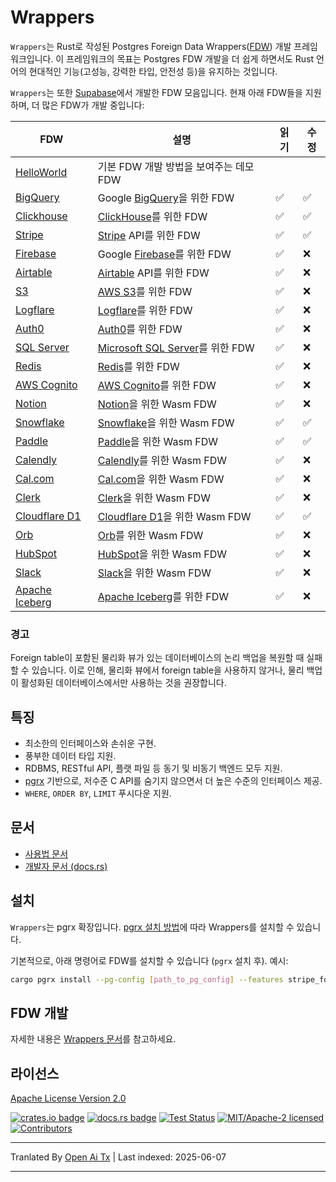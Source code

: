 # Wrappers

`Wrappers`는 Rust로 작성된 Postgres Foreign Data Wrappers([FDW](https://wiki.postgresql.org/wiki/Foreign_data_wrappers)) 개발 프레임워크입니다. 이 프레임워크의 목표는 Postgres FDW 개발을 더 쉽게 하면서도 Rust 언어의 현대적인 기능(고성능, 강력한 타입, 안전성 등)을 유지하는 것입니다.

`Wrappers`는 또한 [Supabase](https://www.supabase.com)에서 개발한 FDW 모음입니다. 현재 아래 FDW들을 지원하며, 더 많은 FDW가 개발 중입니다:

| FDW                                                                                                      | 설명                                                                                 | 읽기 | 수정  |
| -------------------------------------------------------------------------------------------------------- | ------------------------------------------------------------------------------------ | ---- | ----- |
| [HelloWorld](https://raw.githubusercontent.com/supabase/wrappers/main/wrappers/src/fdw/helloworld_fdw)   | 기본 FDW 개발 방법을 보여주는 데모 FDW                                                |      |       |
| [BigQuery](https://raw.githubusercontent.com/supabase/wrappers/main/wrappers/src/fdw/bigquery_fdw)       | Google [BigQuery](https://cloud.google.com/bigquery)을 위한 FDW                       | ✅   | ✅    |
| [Clickhouse](https://raw.githubusercontent.com/supabase/wrappers/main/wrappers/src/fdw/clickhouse_fdw)   | [ClickHouse](https://clickhouse.com/)를 위한 FDW                                     | ✅   | ✅    |
| [Stripe](https://raw.githubusercontent.com/supabase/wrappers/main/wrappers/src/fdw/stripe_fdw)           | [Stripe](https://stripe.com/) API를 위한 FDW                                         | ✅   | ✅    |
| [Firebase](https://raw.githubusercontent.com/supabase/wrappers/main/wrappers/src/fdw/firebase_fdw)       | Google [Firebase](https://firebase.google.com/)를 위한 FDW                           | ✅   | ❌    |
| [Airtable](https://raw.githubusercontent.com/supabase/wrappers/main/wrappers/src/fdw/airtable_fdw)       | [Airtable](https://airtable.com/) API를 위한 FDW                                     | ✅   | ❌    |
| [S3](https://raw.githubusercontent.com/supabase/wrappers/main/wrappers/src/fdw/s3_fdw)                   | [AWS S3](https://aws.amazon.com/s3/)를 위한 FDW                                      | ✅   | ❌    |
| [Logflare](https://raw.githubusercontent.com/supabase/wrappers/main/wrappers/src/fdw/logflare_fdw)       | [Logflare](https://logflare.app/)를 위한 FDW                                         | ✅   | ❌    |
| [Auth0](https://raw.githubusercontent.com/supabase/wrappers/main/wrappers/src/fdw/auth0_fdw)             | [Auth0](https://auth0.com/)를 위한 FDW                                               | ✅   | ❌    |
| [SQL Server](https://raw.githubusercontent.com/supabase/wrappers/main/wrappers/src/fdw/mssql_fdw)        | [Microsoft SQL Server](https://www.microsoft.com/en-au/sql-server/)를 위한 FDW        | ✅   | ❌    |
| [Redis](https://raw.githubusercontent.com/supabase/wrappers/main/wrappers/src/fdw/redis_fdw)             | [Redis](https://redis.io/)를 위한 FDW                                                | ✅   | ❌    |
| [AWS Cognito](https://raw.githubusercontent.com/supabase/wrappers/main/wrappers/src/fdw/cognito_fdw)     | [AWS Cognito](https://aws.amazon.com/cognito/)를 위한 FDW                            | ✅   | ❌    |
| [Notion](https://raw.githubusercontent.com/supabase/wrappers/main/wasm-wrappers/fdw/notion_fdw)          | [Notion](https://www.notion.so/)을 위한 Wasm FDW                                     | ✅   | ❌    |
| [Snowflake](https://raw.githubusercontent.com/supabase/wrappers/main/wasm-wrappers/fdw/snowflake_fdw)    | [Snowflake](https://www.snowflake.com/)을 위한 Wasm FDW                              | ✅   | ✅    |
| [Paddle](https://raw.githubusercontent.com/supabase/wrappers/main/wasm-wrappers/fdw/paddle_fdw)          | [Paddle](https://www.paddle.com/)을 위한 Wasm FDW                                    | ✅   | ✅    |
| [Calendly](https://raw.githubusercontent.com/supabase/wrappers/main/wasm-wrappers/fdw/calendly_fdw)      | [Calendly](https://www.calendly.com/)를 위한 Wasm FDW                                | ✅   | ❌    |
| [Cal.com](https://raw.githubusercontent.com/supabase/wrappers/main/wasm-wrappers/fdw/cal_fdw)            | [Cal.com](https://www.cal.com/)을 위한 Wasm FDW                                      | ✅   | ❌    |
| [Clerk](https://raw.githubusercontent.com/supabase/wrappers/main/wasm-wrappers/fdw/clerk_fdw)            | [Clerk](https://www.clerk.com/)을 위한 Wasm FDW                                      | ✅   | ❌    |
| [Cloudflare D1](https://raw.githubusercontent.com/supabase/wrappers/main/wasm-wrappers/fdw/cfd1_fdw)     | [Cloudflare D1](https://developers.cloudflare.com/d1/)을 위한 Wasm FDW               | ✅   | ✅    |
| [Orb](https://raw.githubusercontent.com/supabase/wrappers/main/wasm-wrappers/fdw/orb_fdw)                | [Orb](https://www.withorb.com/)를 위한 Wasm FDW                                      | ✅   | ❌    |
| [HubSpot](https://raw.githubusercontent.com/supabase/wrappers/main/wasm-wrappers/fdw/hubspot_fdw)        | [HubSpot](https://www.hubspot.com/)을 위한 Wasm FDW                                  | ✅   | ❌    |
| [Slack](https://raw.githubusercontent.com/supabase/wrappers/main/wasm-wrappers/fdw/slack_fdw)            | [Slack](https://www.slack.com/)을 위한 Wasm FDW                                      | ✅   | ❌    |
| [Apache Iceberg](https://raw.githubusercontent.com/supabase/wrappers/main/wrappers/src/fdw/iceberg_fdw)  | [Apache Iceberg](https://iceberg.apache.org/)를 위한 FDW                             | ✅   | ❌    |

### 경고

Foreign table이 포함된 물리화 뷰가 있는 데이터베이스의 논리 백업을 복원할 때 실패할 수 있습니다. 이로 인해, 물리화 뷰에서 foreign table을 사용하지 않거나, 물리 백업이 활성화된 데이터베이스에서만 사용하는 것을 권장합니다.

## 특징

- 최소한의 인터페이스와 손쉬운 구현.
- 풍부한 데이터 타입 지원.
- RDBMS, RESTful API, 플랫 파일 등 동기 및 비동기 백엔드 모두 지원.
- [pgrx](https://github.com/tcdi/pgrx) 기반으로, 저수준 C API를 숨기지 않으면서 더 높은 수준의 인터페이스 제공.
- `WHERE`, `ORDER BY`, `LIMIT` 푸시다운 지원.

## 문서

- [사용법 문서](https://fdw.dev/)
- [개발자 문서 (docs.rs)](https://docs.rs/supabase-wrappers/latest/supabase_wrappers/)

## 설치

`Wrappers`는 pgrx 확장입니다. [pgrx 설치 방법](https://github.com/tcdi/pgrx#system-requirements)에 따라 Wrappers를 설치할 수 있습니다.

기본적으로, 아래 명령어로 FDW를 설치할 수 있습니다 (`pgrx` 설치 후). 예시:

```bash
cargo pgrx install --pg-config [path_to_pg_config] --features stripe_fdw
```

## FDW 개발

자세한 내용은 [Wrappers 문서](https://fdw.dev/)를 참고하세요.

## 라이선스

[Apache License Version 2.0](https://raw.githubusercontent.com/supabase/wrappers/main/LICENSE)

[![crates.io badge](https://img.shields.io/crates/v/supabase-wrappers.svg)](https://crates.io/crates/supabase-wrappers)
[![docs.rs badge](https://docs.rs/supabase-wrappers/badge.svg)](https://docs.rs/supabase-wrappers)
[![Test Status](https://img.shields.io/github/actions/workflow/status/supabase/wrappers/test_wrappers.yml?branch=main&label=test)](https://github.com/supabase/wrappers/actions/workflows/test_wrappers.yml)
[![MIT/Apache-2 licensed](https://img.shields.io/crates/l/supabase-wrappers.svg)](https://raw.githubusercontent.com/supabase/wrappers/main/LICENSE)
[![Contributors](https://img.shields.io/github/contributors/supabase/wrappers)](https://github.com/supabase/wrappers/graphs/contributors)

---

Tranlated By [Open Ai Tx](https://github.com/OpenAiTx/OpenAiTx) | Last indexed: 2025-06-07

---